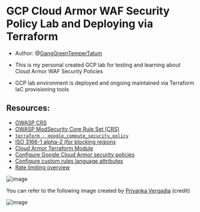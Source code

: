 # GCP Cloud Armor WAF Security Policy Lab and Deploying via Terraform

* Author: @[GangGreenTemperTatum](https://github.com/GangGreenTemperTatum)

* This is my personal created GCP lab for testing and learning about Cloud Armor WAF Security Policies
* GCP lab environment is deployed and ongoing maintained via Terraform IaC provisioning tools

## Resources:
- [OWASP CRS](https://owasp.org/www-project-modsecurity-core-rule-set/)
- [OWASP ModSecurity Core Rule Set (CRS)](https://github.com/coreruleset/coreruleset)
- [`terraform - google_compute_security_policy`](https://registry.terraform.io/providers/hashicorp/google/latest/docs/resources/compute_security_policy)
- [ISO 3166-1 alpha-2 (for blocking regions](https://en.wikipedia.org/wiki/ISO_3166-1_alpha-2)
- [Cloud Armor Terraform Module](https://github.com/GoogleCloudPlatform/terraform-google-cloud-armor)
- [Configure Google Cloud Armor security policies](https://cloud.google.com/armor/docs/configure-security-policies)
- [Configure custom rules language attributes](https://cloud.google.com/armor/docs/rules-language-reference)
- [Rate limiting overview](https://cloud.google.com/armor/docs/rate-limiting-overview)

![image](https://github.com/GangGreenTemperTatum/gcp-cloud-armor-lab/assets/104169244/c3f2643a-9f13-4237-8c50-22c43d95d0ce)

You can refer to the following image created by [Priyanka Vergadia](https://blog.searce.com/cloud-armor-securing-google-infrastructure-against-web-attacks-8fb335174978) (credit)

![image](https://github.com/GangGreenTemperTatum/gcp-cloud-armor-lab/assets/104169244/c8b6ee0e-d4cf-4c4d-be40-9d5718fa5f67)

